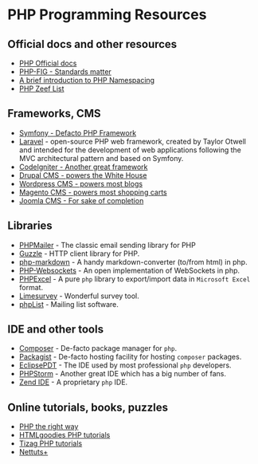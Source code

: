 # PHP Programming Resources

## Official docs and other resources
- [PHP Official docs](http://php.net/manual/en/)
- [PHP-FIG - Standards matter](http://www.php-fig.org/psr/psr-4/)
- [A brief introduction to PHP Namespacing](https://mattstauffer.co/blog/a-brief-introduction-to-php-namespacing)
- [PHP Zeef List](https://php.zeef.com/sjoerd.buurman)

## Frameworks, CMS
- [Symfony - Defacto PHP Framework](http://symfony.com)
- [Laravel](https://laravel.com) - open-source PHP web framework, created by Taylor Otwell and intended for the development of web applications following the MVC architectural pattern and based on Symfony.
- [CodeIgniter - Another great framework](https://www.codeigniter.com/)
- [Drupal CMS - powers the White House](https://drupal.org/)
- [Wordpress CMS - powers most blogs](https://wordpress.org/)
- [Magento CMS - powers most shopping carts](http://magento.com/)
- [Joomla CMS - For sake of completion](http://developer.joomla.org)

## Libraries
- [PHPMailer](https://github.com/PHPMailer/PHPMailer) - The classic email sending library for PHP
- [Guzzle](https://en.wikipedia.org/wiki/Guzzle_(PHP_library)) - HTTP client library for PHP.
- [php-markdown](https://github.com/michelf/php-markdown) - A handy markdown-converter (to/from html) in php.
- [PHP-Websockets](https://github.com/ghedipunk/PHP-Websockets) - An open implementation of WebSockets in php.
- [PHPExcel](https://github.com/PHPOffice/PHPExcel) - A pure `php` library to export/import data in `Microsoft Excel` format.
- [Limesurvey](https://www.limesurvey.org/) - Wonderful survey tool.
- [phpList](https://www.phplist.org/) - Mailing list software.

## IDE and other tools
- [Composer](https://getcomposer.org/doc/) - De-facto package manager for `php`.
- [Packagist](https://packagist.org/) - De-facto hosting facility for hosting `composer` packages.
- [EclipsePDT](https://eclipse.org/pdt/) - The IDE used by most professional `php` developers.
- [PHPStorm](http://www.jetbrains.com/phpstorm) - Another great IDE which has a big number of fans.
- [Zend IDE](http://www.zend.com/products/studio) - A proprietary `php` IDE.

## Online tutorials, books, puzzles
- [PHP the right way](http://www.phptherightway.com/)
- [HTMLgoodies PHP tutorials](http://www.htmlgoodies.com/beyond/php)
- [Tizag PHP tutorials](http://www.tizag.com/phpT)
- [Nettuts+](http://net.tutsplus.com/category/tutorials/php)
